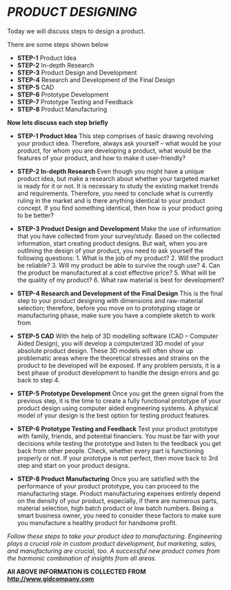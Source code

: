 # **_PRODUCT DESIGNING_**

Today we will discuss steps to design a product.

There are some steps shown below
- **STEP-1** Product Idea
- **STEP-2** In-depth Research
- **STEP-3** Product Design and Development
- **STEP-4** Research and Development of the Final Design
- **STEP-5** CAD
- **STEP-6** Prototype Development 
- **STEP-7** Prototype Testing and Feedback
- **STEP-8** Product Manufacturing
 
 **Now lets discuss each step briefly**
 
 - **STEP-1 Product Idea**
                 This step comprises of basic drawing revolving your product idea. Therefore, always ask yourself – what would be your product, for whom you are developing a product, what would be the features of your product, and how to make it user-friendly?
                 
- **STEP-2 In-depth Research**
                     Even though you might have a unique product idea, but make a research about whether your targeted market is ready for it or not. It is necessary to study the existing market trends and requirements. Therefore, you need to conclude what is currently ruling in the market and is there anything identical to your product concept. If you find something identical, then how is your product going to be better?
                     
- **STEP-3 Product Design and Development**
                                  Make the use of information that you have collected from your survey/study. Based on the collected information, start creating product designs. But wait, when you are outlining the design of your product, you need to ask yourself the following questions:
                                 1. What is the job of my product?
                                 2. Will the product be reliable?
                                 3. Will my product be able to survive the rough use?
                                 4. Can the product be manufactured at a cost effective price?
                                 5. What will be the quality of my product?
                                 6. What raw material is best for development?
  
- **STEP-4 Research and Development of the Final Design**
                                                This is the final step to your product designing with dimensions and raw-material selection; therefore, before you move on to prototyping stage or manufacturing phase, make sure you have a complete sketch to work from
      
- **STEP-5 CAD**
       With the help of 3D modelling software (CAD – Computer Aided Design), you will develop a computerized 3D model of your absolute product design. These 3D models will often show up problematic areas where the theoretical stresses and strains on the product to be developed will be exposed. If any problem persists, it is a best phase of product development to handle the design errors and go back to step 4.

- **STEP-5 Prototype Development**
                            Once you get the green signal from the previous step, it is the time to create a fully functional prototype of your product design using computer aided engineering systems. A physical model of your design is the best option for testing product features.
                            
- **STEP-6 Prototype Testing and Feedback**
                                     Test your product prototype with family, friends, and potential financiers. You must be fair with your decisions while testing the prototype and listen to the feedback you get back from other people. Check, whether every part is functioning properly or not. If your prototype is not perfect, then move back to 3rd step and start on your product designs.
                                     
- **STEP-8 Product Manufacturing**
                            Once you are satisfied with the performance of your product prototype, you can proceed to the manufacturing stage. Product manufacturing expenses entirely depend on the density of your product, especially, if there are numerous parts, material selection, high batch product or low batch numbers. Being a smart business owner, you need to consider these factors to make sure you manufacture a healthy product for handsome profit.
                            
                            
_Follow these steps to take your product idea to manufacturing. Engineering plays a crucial role in custom product development, but marketing, sales, and manufacturing are crucial, too. A successful new product comes from the harmonic combination of insights from all areas._

**All ABOVE INFORMATION IS COLLECTED FROM http://www.gidcompany.com**
